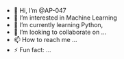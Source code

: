 - 👋 Hi, I’m @AP-047
- 👀 I’m interested in Machine Learning
- 🌱 I’m currently learning Python, 
- 💞️ I’m looking to collaborate on ...
- 📫 How to reach me ...
- ⚡ Fun fact: ...
